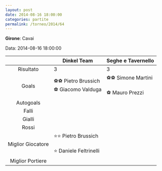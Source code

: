 ```yaml
---
layout: post
date: 2014-08-16 18:00:00
categories: partite
permalink: /torneo/2014/64
---
```

**Girone**: Cavai

Data: 2014-08-16 18:00:00

| | Dinkel Team | Seghe e Tavernello |
|:-----:|-----|-----|
Risultato|3|3
Goals|⚽⚽ Pietro Brussich<br/>⚽ Giacomo Valduga|⚽⚽ Simone Martini<br/><br/>⚽ Mauro Prezzi<br/>
Autogoals||
Falli||
Gialli||
Rossi||
Miglior Giocatore|⭐⭐ Pietro Brussich<br/><br/>⭐ Daniele Feltrinelli<br/>|
Miglior Portiere||